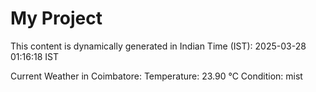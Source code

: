 # My Project

This content is dynamically generated in Indian Time (IST): 2025-03-28 01:16:18 IST


Current Weather in Coimbatore:
Temperature: 23.90 °C
Condition: mist
